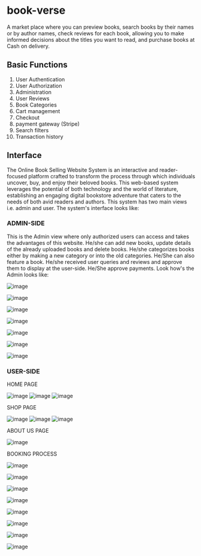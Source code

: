 # book-verse
A market place where you can preview books, search books by their names or by author names, check reviews for each book, allowing you to make informed decisions about the titles you want to read, and purchase books at Cash on delivery.

## Basic Functions
1. User Authentication
2. User Authorization
3. Administration
4. User Reviews
5. Book Categories
6. Cart management
7. Checkout
8. payment gateway (Stripe)
9. Search filters
10. Transaction history

## Interface
The Online Book Selling Website System is an interactive and reader-focused platform crafted to transform the process through which individuals uncover, buy, and enjoy their beloved books. This web-based system leverages the potential of both technology and the world of literature, establishing an engaging digital bookstore adventure that caters to the needs of both avid readers and authors.
This system has two main views i.e. admin and user. The system's interface looks like:

### ADMIN-SIDE

This is the Admin view where only authorized users can access and takes the advantages of this website. He/she can add new books, update details of the already uploaded books and delete books. He/she categorizes books either by making a new category or into the old categories. He/She can also feature a book. He/she received user queries and reviews and approve them to display at the user-side. He/She approve payments.
Look how's the Admin looks like:

![image](https://github.com/FarihaArif/Book-Selling-website/assets/114657374/e389b330-e752-4833-9126-60985a6c6932)

![image](https://github.com/FarihaArif/Book-Selling-website/assets/114657374/6fe72e53-1e3c-468d-a04b-661f11250ca2)

![image](https://github.com/FarihaArif/Book-Selling-website/assets/114657374/25543f3f-b698-4d79-9137-15e61e81524e)

![image](https://github.com/FarihaArif/Book-Selling-website/assets/114657374/141537ce-b481-4598-b51f-276bfc160403)

![image](https://github.com/FarihaArif/Book-Selling-website/assets/114657374/5e7822ff-9fef-4715-9292-4c20f5bff346)

![image](https://github.com/FarihaArif/Book-Selling-website/assets/114657374/0448224d-d44e-40ad-92c9-42a76c300bf2)

![image](https://github.com/FarihaArif/Book-Selling-website/assets/114657374/9e27ddfc-2eee-46fa-86f6-82fc378e1578)

### USER-SIDE

HOME PAGE

![image](https://github.com/FarihaArif/Book-Selling-website/assets/114657374/78dd4d9b-bfc0-4cbd-85d2-f44d55234fbe)
![image](https://github.com/FarihaArif/Book-Selling-website/assets/114657374/22f613be-2421-4759-a759-cd51082068f8)
![image](https://github.com/FarihaArif/Book-Selling-website/assets/114657374/0a178bcd-d22f-418b-bc07-f6bf39ae8933)

SHOP PAGE

![image](https://github.com/FarihaArif/Book-Selling-website/assets/114657374/11bba709-4105-4301-b456-a0b680a8e6e9)
![image](https://github.com/FarihaArif/Book-Selling-website/assets/114657374/c3ac9dc4-8bbc-455d-ae1e-a04b0da85a46)
![image](https://github.com/FarihaArif/Book-Selling-website/assets/114657374/243638a5-1c96-4665-abe0-ac1ec2ffe917)

ABOUT US PAGE

![image](https://github.com/FarihaArif/Book-Selling-website/assets/114657374/280a5b3a-1494-42f5-95db-b130eb4182a0)

BOOKING PROCESS

![image](https://github.com/FarihaArif/Book-Selling-website/assets/114657374/14bd3d6c-947b-4fca-abcc-f60f1f738cca)

![image](https://github.com/FarihaArif/Book-Selling-website/assets/114657374/f482dc96-8ca2-44d2-bff1-39ad05c78b08)

![image](https://github.com/FarihaArif/Book-Selling-website/assets/114657374/3461ea75-a220-4ac3-bca1-5f1d2f40f957)

![image](https://github.com/FarihaArif/Book-Selling-website/assets/114657374/90afb788-66ab-49fa-b9c0-6fe3ed41c6fe)

![image](https://github.com/FarihaArif/Book-Selling-website/assets/114657374/cb5186a2-a8f7-424e-a8de-1cc2806b2afd)

![image](https://github.com/FarihaArif/Book-Selling-website/assets/114657374/93832e50-3793-4997-9764-466f2797f071)

![image](https://github.com/FarihaArif/Book-Selling-website/assets/114657374/3058f628-78c3-43e4-a492-4cd95a200e04)

![image](https://github.com/FarihaArif/Book-Selling-website/assets/114657374/7ba43e90-f62f-4ffe-ac9b-f212dc2f2b45)
